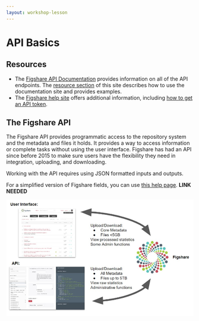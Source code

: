 ```yaml
---
layout: workshop-lesson
---
```


# API Basics

## Resources
- The [Figshare API Documentation](https://docs.figshare.com) provides information on all of the API endpoints. The [resource section](../resources/resources.html) of this site describes how to use the documentation site and provides examples.
- The [Figshare help site](https://help.figshare.com) offers additional information, including [how to get an API token](https://help.figshare.com/article/how-to-get-a-personal-token).

## The Figshare API

The Figshare API provides programmatic access to the repository system and the metadata and files it holds. It provides a way to access information or complete tasks without using the user interface. Figshare has had an API since before 2015 to make sure users have the flexibility they need in integration, uploading, and downloading. 

Working with the API requires using JSON formatted inputs and outputs.

For a simplified version of Figshare fields, you can use [this help page](). **LINK NEEDED**

![image showing what can be accessed through the user interface versus the API](../assets/figshare.jpg)
